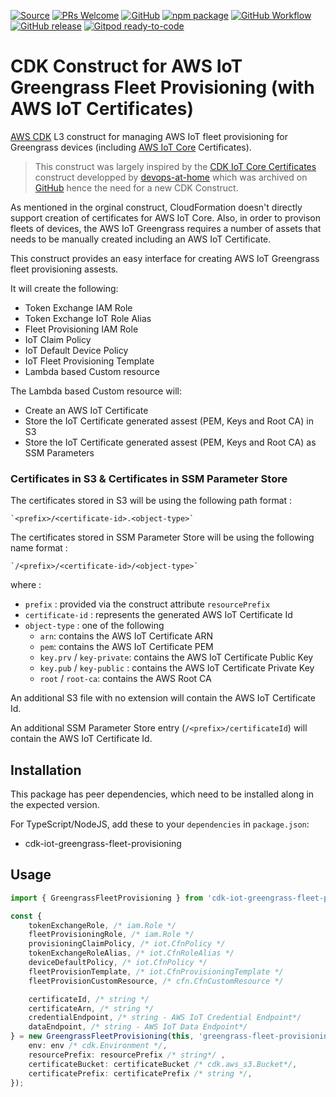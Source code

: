 
[![Source](https://img.shields.io/badge/Source-GitHub-blue?logo=github)][source]
[![PRs Welcome](https://img.shields.io/badge/PRs-welcome-brightgreen.svg?style=flat-square)](https://makeapullrequest.com)
[![GitHub](https://img.shields.io/github/license/adadouche/cdk-iot-greengrass-fleet-provisioning?style=flat-square)](https://github.com/adadouche/cdk-iot-greengrass-fleet-provisioning/blob/main/LICENSE)
[![npm package](https://img.shields.io/npm/v/cdk-iot-greengrass-fleet-provisioning?color=brightgreen&style=flat-square)](https://www.npmjs.com/package/cdk-iot-greengrass-fleet-provisioning)
[![GitHub Workflow](https://img.shields.io/github/actions/workflow/status/adadouche/cdk-iot-greengrass-fleet-provisioning/release.yml?branch=main&label=release&style=flat-square)](https://github.com/adadouche/cdk-iot-greengrass-fleet-provisioning/actions/workflows/release.yml)
[![GitHub release](https://img.shields.io/github/v/release/adadouche/cdk-iot-greengrass-fleet-provisioning?sort=semver&style=flat-square)](https://github.com/adadouche/cdk-iot-greengrass-fleet-provisioning/releases)
[![Gitpod ready-to-code](https://img.shields.io/badge/Gitpod-ready--to--code-blue?logo=gitpod&style=flat-square)](https://gitpod.io/#https://github.com/adadouche/cdk-iot-greengrass-fleet-provisioning)

# CDK Construct for AWS IoT Greengrass Fleet Provisioning (with AWS IoT Certificates)

[AWS CDK] L3 construct for managing AWS IoT fleet provisioning for Greengrass devices (including [AWS IoT Core] Certificates).

>
> This construct was largely inspired by the [CDK IoT Core Certificates](https://constructs.dev/packages/cdk-iot-core-certificates) construct developped by [devops-at-home](https://github.com/devops-at-home)  which was archived on [GitHub](https://github.com/devops-at-home/cdk-iot-core-certificates) hence the need for a new CDK Construct.
>

As mentioned in the orginal construct, CloudFormation doesn't directly support creation of certificates for AWS IoT Core. 
Also, in order to provison fleets of devices, the AWS IoT Greengrass requires a number of assets that needs to be manually created including an AWS IoT Certificate.

This construct provides an easy interface for creating AWS IoT Greengrass fleet provisioning assests.

It will create the following:
- Token Exchange IAM Role
- Token Exchange IoT Role Alias
- Fleet Provisioning IAM Role
- IoT Claim Policy
- IoT Default Device Policy
- IoT Fleet Provisioning Template
- Lambda based Custom resource

The Lambda based Custom resource will:
- Create an AWS IoT Certificate
- Store the IoT Certificate generated assest (PEM, Keys and Root CA) in S3
- Store the IoT Certificate generated assest (PEM, Keys and Root CA) as SSM Parameters

### Certificates in S3 & Certificates in SSM Parameter Store

The certificates stored in S3 will be using the following path format :
    
    `<prefix>/<certificate-id>.<object-type>`

The certificates stored in SSM Parameter Store will be using the following name format :
    
    `/<prefix>/<certificate-id>/<object-type>`

where :
- `prefix` : provided via the construct attribute `resourcePrefix`
- `certificate-id` : represents the generated AWS IoT Certificate Id
- `object-type` : one of the following 
    - `arn`: contains the AWS IoT Certificate ARN
    - `pem`: contains the AWS IoT Certificate PEM
    - `key.prv` / `key-private`: contains the AWS IoT Certificate Public Key
    - `key.pub` / `key-public` : contains the AWS IoT Certificate Private Key
    - `root` / `root-ca`: contains the AWS Root CA

An additional S3 file with no extension will contain the AWS IoT Certificate Id.

An additional SSM Parameter Store entry (`/<prefix>/certificateId`) will contain the AWS IoT Certificate Id.

## Installation

This package has peer dependencies, which need to be installed along in the expected version.

For TypeScript/NodeJS, add these to your `dependencies` in `package.json`:

-   cdk-iot-greengrass-fleet-provisioning

## Usage

```ts
import { GreengrassFleetProvisioning } from 'cdk-iot-greengrass-fleet-provisioning';

const {
    tokenExchangeRole, /* iam.Role */
    fleetProvisioningRole, /* iam.Role */
    provisioningClaimPolicy, /* iot.CfnPolicy */
    tokenExchangeRoleAlias, /* iot.CfnRoleAlias */
    deviceDefaultPolicy, /* iot.CfnPolicy */
    fleetProvisionTemplate, /* iot.CfnProvisioningTemplate */
    fleetProvisionCustomResource, /* cfn.CfnCustomResource */

    certificateId, /* string */
    certificateArn, /* string */
    credentialEndpoint, /* string - AWS IoT Credential Endpoint*/
    dataEndpoint, /* string - AWS IoT Data Endpoint*/
} = new GreengrassFleetProvisioning(this, 'greengrass-fleet-provisioning', {
    env: env /* cdk.Environment */,
    resourcePrefix: resourcePrefix /* string*/ ,
    certificateBucket: certificateBucket /* cdk.aws_s3.Bucket*/,
    certificatePrefix: certificatePrefix /* string */,
});
```

[AWS CDK]: https://aws.amazon.com/cdk/
[AWS CloudFormation Custom Resource]: https://docs.aws.amazon.com/AWSCloudFormation/latest/UserGuide/template-custom-resources.html
[AWS IoT Core]: https://aws.amazon.com/iot-core/
[AWS SSM Parameter Store]: https://docs.aws.amazon.com/systems-manager/latest/userguide/systems-manager-parameter-store.html

[npm]:  https://www.npmjs.com/package/cdk-iot-greengrass-fleet-provisioning
[docs]: https://awscdk.io/packages/cdk-iot-greengrass-fleet-provisioning

[source]:  https://github.com/adadouche/cdk-iot-greengrass-fleet-provisioning
[release]: https://github.com/adadouche/cdk-iot-greengrass-fleet-provisioning/actions/workflows/release.yml
[license]: https://github.com/adadouche/cdk-iot-greengrass-fleet-provisioning/blob/main/LICENSE
